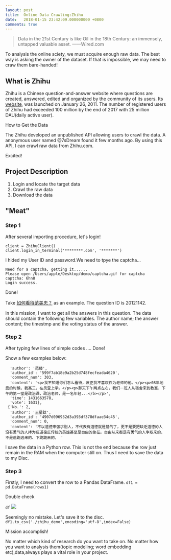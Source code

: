 ```yaml
---
layout: post
title:  Online Data Crawling:Zhihu
date:   2018-01-15 23:42:09.000000000 +0800
comments: true
---
```


> Data in the 21st Century is like Oil in the 18th Century: an immensely, untapped valuable asset.
> ——Wired.com

To analysis the online sciety, we must acquire enough raw data. The best way is asking the owner of the dataset. If that is impossible, we may need to craw them bare-handed!

## What is Zhihu 
Zhihu is a Chinese question-and-answer website where questions are created, answered, edited and organized by the community of its users. Its [website](https://www.zhihu.com), was launched on January 26, 2011. The number of registered users of Zhihu had exceeded 100 million by the end of 2017 with 25 million DAU(daily active user).

How to Get the Data

The Zhihu developed an unpublished API allowing users  to crawl the data. A anonymous user named @7sDream found it few months ago. By using this API, I can crawl raw data from Zhihu.com.

Excited!

## Project Description

1. Login and locate the target data
1. Crawl the raw data 
1. Download the data

## "Meat"
### Step 1
After several importing procedure, let's login!

```
client = ZhihuClient()
client.login_in_terminal('********.com', '*******') 
```
I hided my User ID and password.We need to tpye the captcha...

```
Need for a captcha, getting it......
Please open /Users/apple/Desktop/demo/captcha.gif for captcha
captcha: 6hn8
Login success.
```
Done!


Take [如何看待范美忠？](https://www.zhihu.com/question/20121142) as an example. The question ID is 20121142.

In this mission, I want to get all the answers in this question. The data should contain the following few variables.
The author name; the answer content; the timestmp and the voting status of the answer.

### Step 2

After typing few lines of simple codes
.... Done!

Show a few examples below:

```[{'No.': 1,
  'author': '范臻',
  'author_id': '599f7ab18e9a2b25d748fecfeada4620',
  'comment_num': 303,
  'content': '<p>我不知道你们怎么看待，反正我不喜欢作为老师的他。</p><p>08年地震的时候，我高三，在灵宝上学。</p><p>那天下午两点左右，我们一班人从宿舍来到教室，下午的第一堂是政治课，政治老师，是一名年轻...</b></p>',
  'time': 1431663578,
  'vote': 1631},
 {'No.': 2,
  'author': '王星鈦',
  'author_id': '4907d096932d3a393df378dfaae34c45',
  'comment_num': 0,
  'content': '不以道德来强求别人，不代表有道德就是错的了，更不是要把缺乏道德的人没有勇气的人捧为反道德反传统的英雄甚至是自由的象征。自由从来都是有勇气的人争取来的，不是逃跑逃来的、下跪跪来的。 '
```

I save the data in a Python row. This is not the end because the row just remain in the RAM when the computer still on. Thus I need to save the data to my Disc.

### Step 3 
Firstly, I need to convert the row to a Pandas DataFrame. 
`df1 = pd.DataFrame(rows1)`

Double check

`df`
![](https://ws1.sinaimg.cn/large/006tKfTcgy1ft575m57m5j31jc0sw15b.jpg)

Seemingly no mistake. Let's save it to the disc.
`df1.to_csv('./zhihu_demo',encoding='utf-8',index=False)`

Mission accomplish!

No matter which kind of research do you want to take on. No matter how you want to analysis them(topic modeling; word embedding etc),data,always plays a vital role in your project.




